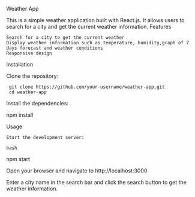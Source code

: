 Weather App

This is a simple weather application built with React.js. It allows users to search for a city and get the current weather information.
Features

    Search for a city to get the current weather
    Display weather information such as temperature, humidity,graph of 7 days forecast and weather conditions
    Responsive design


Installation

Clone the repository:

     git clone https://github.com/your-username/weather-app.git
     cd weather-app

Install the dependencies:

npm install


Usage

    Start the development server:

    bash

npm start

Open your browser and navigate to http://localhost:3000

Enter a city name in the search bar and click the search button to get the weather information.
